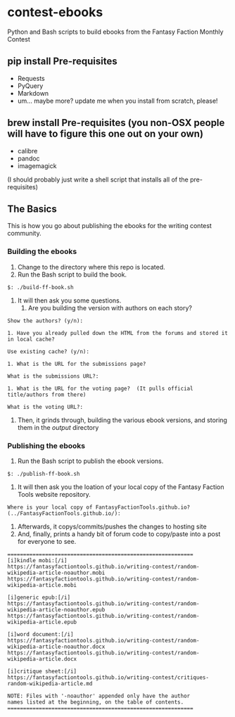# contest-ebooks
Python and Bash scripts to build ebooks from the Fantasy Faction Monthly Contest

## pip install Pre-requisites
- Requests
- PyQuery
- Markdown
- um...  maybe more?  update me when you install from scratch, please!

## brew install Pre-requisites (you non-OSX people will have to figure this one out on your own)
- calibre
- pandoc
- imagemagick

(I should probably just write a shell script that installs all of the pre-requisites)

## The Basics
This is how you go about publishing the ebooks for the writing contest community.

### Building the ebooks
1. Change to the directory where this repo is located.
1. Run the Bash script to build the book.
```
$: ./build-ff-book.sh
```
1. It will then ask you some questions.
    1. Are you building the version with authors on each story?
```
Show the authors? (y/n):
```
    1. Have you already pulled down the HTML from the forums and stored it in local cache?
```
Use existing cache? (y/n):
```
    1. What is the URL for the submissions page?
```
What is the submissions URL?:
```
    1. What is the URL for the voting page?  (It pulls official title/authors from there)
```
What is the voting URL?:
```
1. Then, it grinds through, building the various ebook versions, and storing them in the _output_ directory

### Publishing the ebooks
1. Run the Bash script to publish the ebook versions.
```
$: ./publish-ff-book.sh
```
1. It will then ask you the loation of your local copy of the Fantasy Faction Tools website repository.
```
Where is your local copy of FantasyFactionTools.github.io? (../FantasyFactionTools.github.io/):
```
1. Afterwards, it copys/commits/pushes the changes to hosting site
1. And, finally, prints a handy bit of forum code to copy/paste into a post for everyone to see.
```
===========================================================
[i]kindle mobi:[/i]
https://fantasyfactiontools.github.io/writing-contest/random-wikipedia-article-noauthor.mobi
https://fantasyfactiontools.github.io/writing-contest/random-wikipedia-article.mobi

[i]generic epub:[/i]
https://fantasyfactiontools.github.io/writing-contest/random-wikipedia-article-noauthor.epub
https://fantasyfactiontools.github.io/writing-contest/random-wikipedia-article.epub

[i]word document:[/i]
https://fantasyfactiontools.github.io/writing-contest/random-wikipedia-article-noauthor.docx
https://fantasyfactiontools.github.io/writing-contest/random-wikipedia-article.docx

[i]critique sheet:[/i]
https://fantasyfactiontools.github.io/writing-contest/critiques-random-wikipedia-article.md

NOTE: Files with '-noauthor' appended only have the author
names listed at the beginning, on the table of contents.
===========================================================
```